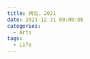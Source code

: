 ```yaml
---
title: 再见，2021
date: 2021-12-31 00:00:00
categories:
  - Arts
tags:
  - Life
---
```


<!-- 这是许久以来，在国内度过的第一个完整的春夏秋冬。
华灯初上的渡口

登临过金陵晚春的楼台，
亦远望过颐和深秋的晴空。

迷茫无助的边缘，往往是海阔天空的突破口。 -->
